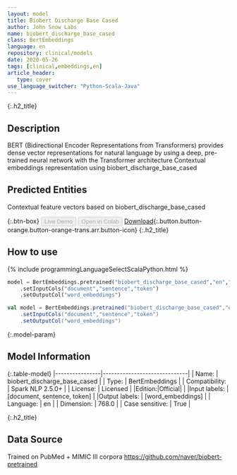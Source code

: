 ```yaml
---
layout: model
title: Biobert Discharge Base Cased
author: John Snow Labs
name: biobert_discharge_base_cased
class: BertEmbeddings
language: en
repository: clinical/models
date: 2020-05-26
tags: [clinical,embeddings,en]
article_header:
   type: cover
use_language_switcher: "Python-Scala-Java"
---
```


{:.h2_title}
## Description
BERT (Bidirectional Encoder Representations from Transformers) provides dense vector representations for natural language by using a deep, pre-trained neural network with the Transformer architecture
Contextual embeddings representation using biobert_discharge_base_cased

## Predicted Entities 
Contextual feature vectors based on biobert_discharge_base_cased

{:.btn-box}
<button class="button button-orange" disabled>Live Demo</button>
<button class="button button-orange" disabled>Open in Colab</button>
[Download](https://s3.amazonaws.com/auxdata.johnsnowlabs.com/clinical/models/biobert_discharge_base_cased_en_2.5.0_2.4_1590490193605.zip){:.button.button-orange.button-orange-trans.arr.button-icon}
{:.h2_title}
## How to use 
<div class="tabs-box" markdown="1">

{% include programmingLanguageSelectScalaPython.html %}

```python
model = BertEmbeddings.pretrained("biobert_discharge_base_cased","en","clinical/models")
	.setInputCols("document","sentence","token")
	.setOutputCol("word_embeddings")
```

```scala
val model = BertEmbeddings.pretrained("biobert_discharge_base_cased","en","clinical/models")
	.setInputCols("document","sentence","token")
	.setOutputCol("word_embeddings")
```
</div>

{:.model-param}
## Model Information

{:.table-model}
|----------------|------------------------------|
| Name:           | biobert_discharge_base_cased |
| Type:    | BertEmbeddings               |
| Compatibility:  | Spark NLP 2.5.0+                        |
| License:        | Licensed                     |
|Edition:|Official|                   |
|Input labels:         | [document, sentence, token]    |
|Output labels:        | [word_embeddings]              |
| Language:       | en                           |
| Dimension:     | 768.0                        |
| Case sensitive: | True                         |

{:.h2_title}
## Data Source
Trained on PubMed + MIMIC III corpora
https://github.com/naver/biobert-pretrained